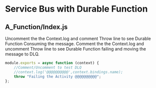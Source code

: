 # Service Bus with Durable Function
## A_Function/Index.js
Uncomment the the Context.log and comment Throw line to see Durable Function Consuming the message.
Comment the the Context.log and uncomment Throw line to see Durable Function failing and moving  the message to DLQ.

``` javascript
module.exports = async function (context) {
    //Comment/Uncomment to test DLQ
    //context.log('@@@@@@@@@@',context.bindings.name);
    throw "Failing the Activity @@@@@@@@@@"; 
};
```